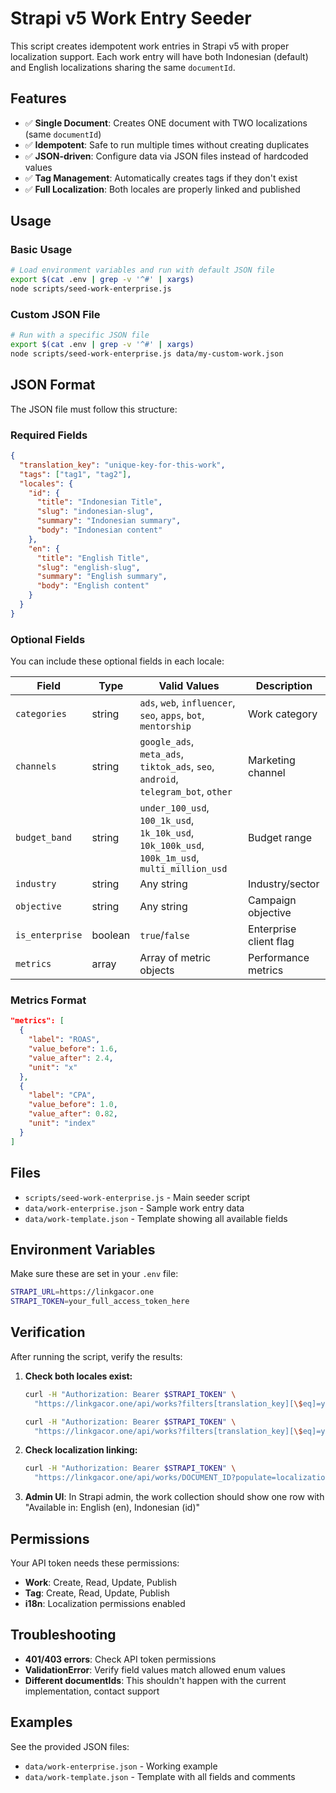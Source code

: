 # Strapi v5 Work Entry Seeder

This script creates idempotent work entries in Strapi v5 with proper localization support. Each work entry will have both Indonesian (default) and English localizations sharing the same `documentId`.

## Features

- ✅ **Single Document**: Creates ONE document with TWO localizations (same `documentId`)
- ✅ **Idempotent**: Safe to run multiple times without creating duplicates
- ✅ **JSON-driven**: Configure data via JSON files instead of hardcoded values
- ✅ **Tag Management**: Automatically creates tags if they don't exist
- ✅ **Full Localization**: Both locales are properly linked and published

## Usage

### Basic Usage
```bash
# Load environment variables and run with default JSON file
export $(cat .env | grep -v '^#' | xargs)
node scripts/seed-work-enterprise.js
```

### Custom JSON File
```bash
# Run with a specific JSON file
export $(cat .env | grep -v '^#' | xargs)
node scripts/seed-work-enterprise.js data/my-custom-work.json
```

## JSON Format

The JSON file must follow this structure:

### Required Fields
```json
{
  "translation_key": "unique-key-for-this-work",
  "tags": ["tag1", "tag2"],
  "locales": {
    "id": {
      "title": "Indonesian Title",
      "slug": "indonesian-slug",
      "summary": "Indonesian summary",
      "body": "Indonesian content"
    },
    "en": {
      "title": "English Title", 
      "slug": "english-slug",
      "summary": "English summary",
      "body": "English content"
    }
  }
}
```

### Optional Fields

You can include these optional fields in each locale:

| Field | Type | Valid Values | Description |
|-------|------|--------------|-------------|
| `categories` | string | `ads`, `web`, `influencer`, `seo`, `apps`, `bot`, `mentorship` | Work category |
| `channels` | string | `google_ads`, `meta_ads`, `tiktok_ads`, `seo`, `android`, `telegram_bot`, `other` | Marketing channel |
| `budget_band` | string | `under_100_usd`, `100_1k_usd`, `1k_10k_usd`, `10k_100k_usd`, `100k_1m_usd`, `multi_million_usd` | Budget range |
| `industry` | string | Any string | Industry/sector |
| `objective` | string | Any string | Campaign objective |
| `is_enterprise` | boolean | `true`/`false` | Enterprise client flag |
| `metrics` | array | Array of metric objects | Performance metrics |

### Metrics Format
```json
"metrics": [
  {
    "label": "ROAS",
    "value_before": 1.6,
    "value_after": 2.4,
    "unit": "x"
  },
  {
    "label": "CPA",
    "value_before": 1.0,
    "value_after": 0.82,
    "unit": "index"
  }
]
```

## Files

- `scripts/seed-work-enterprise.js` - Main seeder script
- `data/work-enterprise.json` - Sample work entry data
- `data/work-template.json` - Template showing all available fields

## Environment Variables

Make sure these are set in your `.env` file:

```bash
STRAPI_URL=https://linkgacor.one
STRAPI_TOKEN=your_full_access_token_here
```

## Verification

After running the script, verify the results:

1. **Check both locales exist:**
   ```bash
   curl -H "Authorization: Bearer $STRAPI_TOKEN" \
     "https://linkgacor.one/api/works?filters[translation_key][\$eq]=your-translation-key&locale=id"
   
   curl -H "Authorization: Bearer $STRAPI_TOKEN" \
     "https://linkgacor.one/api/works?filters[translation_key][\$eq]=your-translation-key&locale=en"
   ```

2. **Check localization linking:**
   ```bash
   curl -H "Authorization: Bearer $STRAPI_TOKEN" \
     "https://linkgacor.one/api/works/DOCUMENT_ID?populate=localizations"
   ```

3. **Admin UI**: In Strapi admin, the work collection should show one row with "Available in: English (en), Indonesian (id)"

## Permissions

Your API token needs these permissions:
- **Work**: Create, Read, Update, Publish
- **Tag**: Create, Read, Update, Publish  
- **i18n**: Localization permissions enabled

## Troubleshooting

- **401/403 errors**: Check API token permissions
- **ValidationError**: Verify field values match allowed enum values
- **Different documentIds**: This shouldn't happen with the current implementation, contact support

## Examples

See the provided JSON files:
- `data/work-enterprise.json` - Working example
- `data/work-template.json` - Template with all fields and comments